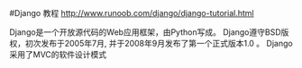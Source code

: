 #Django 教程
http://www.runoob.com/django/django-tutorial.html

Django是一个开放源代码的Web应用框架，由Python写成。
Django遵守BSD版权，初次发布于2005年7月, 并于2008年9月发布了第一个正式版本1.0 。
Django采用了MVC的软件设计模式

